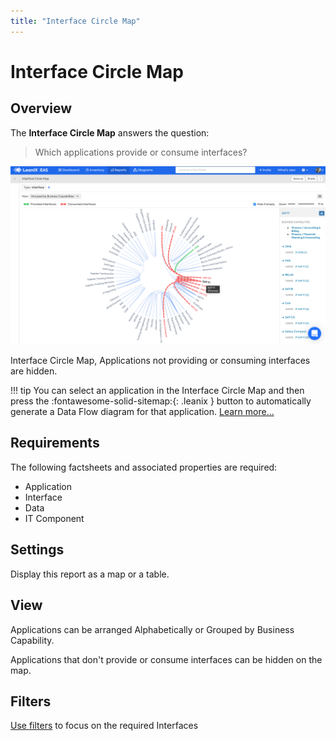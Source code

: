 ```yaml
---
title: "Interface Circle Map"
---
```


# Interface Circle Map

## Overview 

The **Interface Circle Map** answers the question:

>Which applications provide or consume interfaces?

![Interface Circle Map](../assets/images/interface-circle-map.png)  

<p id="caption">Interface Circle Map, Applications not providing or consuming interfaces are hidden.</p>

!!! tip
    You can select an application in the Interface Circle Map and then press the :fontawesome-solid-sitemap:{: .leanix }  button to automatically generate a Data Flow diagram for that application. [Learn more...](https://docs.leanix.net/docs/integration-architecture#use-the-interface-circle-map-to-get-a-high-level-overview)

## Requirements

The following factsheets and associated properties are required:

- Application
- Interface
- Data
- IT Component

## Settings

Display this report as a map or a table.

## View

Applications can be arranged Alphabetically or Grouped by Business Capability.

Applications that don't provide or consume interfaces can be hidden on the map.

## Filters

[Use filters][report-filters] to focus on the required Interfaces

<!-- other links -->

[report-filters]: https://docs.leanix.net/docs/searching-and-filtering-functions-in-leanix#searching-in-reports
